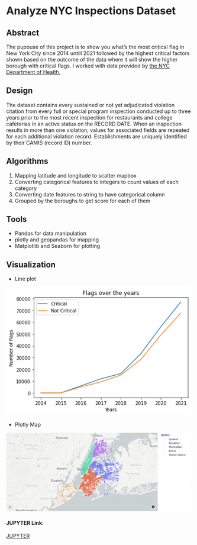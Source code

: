# Analyze NYC Inspections Dataset

## Abstract
The pupouse of this project is to show you what’s the most critical flag in New York City since 2014 untill 2021 followed by the highest critical
factors shown based on the outcome of the data where it will show the higher borough with critical flags. I worked with data provided by [the NYC Department of Health](https://data.cityofnewyork.us/Health/DOHMH-New-York-City-Restaurant-Inspection-Results/43nn-pn8j), 


## Design
The dataset contains every sustained or not yet adjudicated violation citation from every full or special program inspection conducted up to three years prior to the most recent inspection for restaurants and college cafeterias in an active status on the RECORD DATE. When an inspection results in more than one violation, values for associated fields are repeated for each additional violation record. Establishments are uniquely identified by their CAMIS (record ID) number.

## Algorithms

1. Mapping latitude and longitude to scatter mapbox
2. Converting categorical features to integers to count values of each category
3. Converting date features to string to have categorical column
4. Grouped by the boroughs to get score for each of them

<!-- *Models* -->
  


## Tools
- Pandas for data manipulation
- plotly and geopandas for mapping
- Matplotlib and Seaborn for plotting

## Visualization
- Line plot 
<img src="ERD/DataVisiualizationImg/criticalNotCritical.png" width=500>

- Plotly Map
<img src="ERD/DataVisiualizationImg/map.png" width=500>

#### JUPYTER Link:
[JUPYTER](https://drive.google.com/drive/u/1/folders/1qk71fsVZMSg5jY8G7DyX2RpLi52ttkbg)

